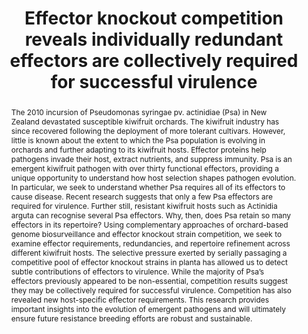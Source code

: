 ---
title: 'Effector knockout competition reveals individually redundant effectors are collectively required for successful virulence'
event: '*Pseudomonas syringae* Conference'
event_url: https://psyringae2024.com/

location: Porto, Portugal

summary: A talk given as part of the 'evolutionary drivers of bacterial functions' session at the *Pseudomonas syringae* Conference.

abstract: 'The 2010 incursion of Pseudomonas syringae pv. actinidiae (Psa) in New Zealand devastated susceptible kiwifruit orchards. The kiwifruit industry has since recovered following the deployment of more tolerant cultivars. However, little is known about the extent to which the Psa population is evolving in orchards and further adapting to its kiwifruit hosts. Effector proteins help pathogens invade their host, extract nutrients, and suppress immunity. Psa is an emergent kiwifruit pathogen with over thirty functional effectors, providing a unique opportunity to understand how host selection shapes pathogen evolution. In particular, we seek to understand whether Psa requires all of its effectors to cause disease. Recent research suggests that only a few Psa effectors are required for virulence. Further still, resistant kiwifruit hosts such as Actinidia arguta can recognise several Psa effectors. Why, then, does Psa retain so many effectors in its repertoire? Using complementary approaches of orchard-based genome biosurveillance and effector knockout strain competition, we seek to examine effector requirements, redundancies, and repertoire refinement across different kiwifruit hosts. The selective pressure exerted by serially passaging a competitive pool of effector knockout strains in planta has allowed us to detect subtle contributions of effectors to virulence. While the majority of Psa’s effectors previously appeared to be non-essential, competition results suggest they may be collectively required for successful virulence. Competition has also revealed new host-specific effector requirements. This research provides important insights into the evolution of emergent pathogens and will ultimately ensure future resistance breeding efforts are robust and sustainable.'

# Talk start and end times.
#   End time can optionally be hidden by prefixing the line with `#`.
#date: '2023-11-21T13:00:00Z'
#date: '2023-11-21T13:00:00Z'
all_day: false

# Schedule page publish date (NOT talk date).
publishDate: '2024-06-05T10:00:00Z'

authors: []
tags: []

# Is this a featured talk? (true/false)
featured: false

image:
  caption: ''
  focal_point: Smart

url_code: ''
url_pdf: ''
url_slides: ''
url_video: ''

# Markdown Slides (optional).
#   Associate this talk with Markdown slides.
#   Simply enter your slide deck's filename without extension.
#   E.g. `slides = "example-slides"` references `content/slides/example-slides.md`.
#   Otherwise, set `slides = ""`.
slides: ""

# Projects (optional).
#   Associate this post with one or more of your projects.
#   Simply enter your project's folder or file name without extension.
#   E.g. `projects = ["internal-project"]` references `content/project/deep-learning/index.md`.
#   Otherwise, set `projects = []`.
projects: []
---